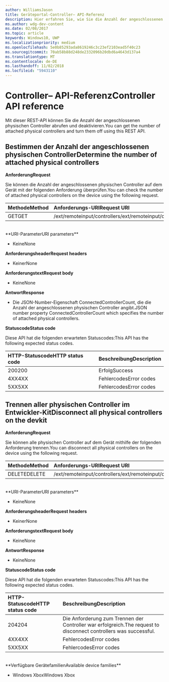 ```yaml
---
author: WilliamsJason
title: Geräteportal-Controller– API-Referenz
description: Hier erfahren Sie, wie Sie die Anzahl der angeschlossenen physischen Controller abrufen und sie programmgesteuert deaktivieren.
ms.author: wdg-dev-content
ms.date: 02/08/2017
ms.topic: article
keywords: Windows10, UWP
ms.localizationpriority: medium
ms.openlocfilehash: 5e0b85293ada8619246c3c23ef2103ead5f40c23
ms.sourcegitcommit: 70ab58b88d248de2332096b20dbd6a4643d137a4
ms.translationtype: MT
ms.contentlocale: de-DE
ms.lasthandoff: 11/02/2018
ms.locfileid: "5943110"
---
```

# <a name="controller-api-reference"></a><span data-ttu-id="1116f-104">Controller– API-Referenz</span><span class="sxs-lookup"><span data-stu-id="1116f-104">Controller API reference</span></span>   
<span data-ttu-id="1116f-105">Mit dieser REST-API können Sie die Anzahl der angeschlossenen physischen Controller abrufen und deaktivieren.</span><span class="sxs-lookup"><span data-stu-id="1116f-105">You can get the number of attached physical controllers and turn them off using this REST API.</span></span>

## <a name="determine-the-number-of-attached-physical-controllers"></a><span data-ttu-id="1116f-106">Bestimmen der Anzahl der angeschlossenen physischen Controller</span><span class="sxs-lookup"><span data-stu-id="1116f-106">Determine the number of attached physical controllers</span></span>

**<span data-ttu-id="1116f-107">Anforderung</span><span class="sxs-lookup"><span data-stu-id="1116f-107">Request</span></span>**

<span data-ttu-id="1116f-108">Sie können die Anzahl der angeschlossenen physischen Controller auf dem Gerät mit der folgenden Anforderung überprüfen.</span><span class="sxs-lookup"><span data-stu-id="1116f-108">You can check the number of attached physical controllers on the device using the following request.</span></span>

<span data-ttu-id="1116f-109">Methode</span><span class="sxs-lookup"><span data-stu-id="1116f-109">Method</span></span>      | <span data-ttu-id="1116f-110">Anforderungs-URI</span><span class="sxs-lookup"><span data-stu-id="1116f-110">Request URI</span></span>
:------     | :-----
<span data-ttu-id="1116f-111">GET</span><span class="sxs-lookup"><span data-stu-id="1116f-111">GET</span></span> | <span data-ttu-id="1116f-112">/ext/remoteinput/controllers</span><span class="sxs-lookup"><span data-stu-id="1116f-112">/ext/remoteinput/controllers</span></span>
<br />
**<span data-ttu-id="1116f-113">URI-Parameter</span><span class="sxs-lookup"><span data-stu-id="1116f-113">URI parameters</span></span>**

- <span data-ttu-id="1116f-114">Keine</span><span class="sxs-lookup"><span data-stu-id="1116f-114">None</span></span>

**<span data-ttu-id="1116f-115">Anforderungsheader</span><span class="sxs-lookup"><span data-stu-id="1116f-115">Request headers</span></span>**

- <span data-ttu-id="1116f-116">Keiner</span><span class="sxs-lookup"><span data-stu-id="1116f-116">None</span></span>

**<span data-ttu-id="1116f-117">Anforderungstext</span><span class="sxs-lookup"><span data-stu-id="1116f-117">Request body</span></span>**   

- <span data-ttu-id="1116f-118">Keine</span><span class="sxs-lookup"><span data-stu-id="1116f-118">None</span></span>

**<span data-ttu-id="1116f-119">Antwort</span><span class="sxs-lookup"><span data-stu-id="1116f-119">Response</span></span>**   

- <span data-ttu-id="1116f-120">Die JSON-Number-Eigenschaft ConnectedControllerCount, die die Anzahl der angeschlossenen physischen Controller angibt.</span><span class="sxs-lookup"><span data-stu-id="1116f-120">JSON number property ConnectedControllerCount which specifies the number of attached physical controllers.</span></span>

**<span data-ttu-id="1116f-121">Statuscode</span><span class="sxs-lookup"><span data-stu-id="1116f-121">Status code</span></span>**

<span data-ttu-id="1116f-122">Diese API hat die folgenden erwarteten Statuscodes:</span><span class="sxs-lookup"><span data-stu-id="1116f-122">This API has the following expected status codes.</span></span>

<span data-ttu-id="1116f-123">HTTP-Statuscode</span><span class="sxs-lookup"><span data-stu-id="1116f-123">HTTP status code</span></span>      | <span data-ttu-id="1116f-124">Beschreibung</span><span class="sxs-lookup"><span data-stu-id="1116f-124">Description</span></span>
:------     | :-----
<span data-ttu-id="1116f-125">200</span><span class="sxs-lookup"><span data-stu-id="1116f-125">200</span></span> | <span data-ttu-id="1116f-126">Erfolg</span><span class="sxs-lookup"><span data-stu-id="1116f-126">Success</span></span>
<span data-ttu-id="1116f-127">4XX</span><span class="sxs-lookup"><span data-stu-id="1116f-127">4XX</span></span> | <span data-ttu-id="1116f-128">Fehlercodes</span><span class="sxs-lookup"><span data-stu-id="1116f-128">Error codes</span></span>
<span data-ttu-id="1116f-129">5XX</span><span class="sxs-lookup"><span data-stu-id="1116f-129">5XX</span></span> | <span data-ttu-id="1116f-130">Fehlercodes</span><span class="sxs-lookup"><span data-stu-id="1116f-130">Error codes</span></span>

## <a name="disconnect-all-physical-controllers-on-the-devkit"></a><span data-ttu-id="1116f-131">Trennen aller physischen Controller im Entwickler-Kit</span><span class="sxs-lookup"><span data-stu-id="1116f-131">Disconnect all physical controllers on the devkit</span></span>

**<span data-ttu-id="1116f-132">Anforderung</span><span class="sxs-lookup"><span data-stu-id="1116f-132">Request</span></span>**

<span data-ttu-id="1116f-133">Sie können alle physischen Controller auf dem Gerät mithilfe der folgenden Anforderung trennen.</span><span class="sxs-lookup"><span data-stu-id="1116f-133">You can disconnect all physical controllers on the device using the following request.</span></span>

<span data-ttu-id="1116f-134">Methode</span><span class="sxs-lookup"><span data-stu-id="1116f-134">Method</span></span>      | <span data-ttu-id="1116f-135">Anforderungs-URI</span><span class="sxs-lookup"><span data-stu-id="1116f-135">Request URI</span></span>
:------     | :-----
<span data-ttu-id="1116f-136">DELETE</span><span class="sxs-lookup"><span data-stu-id="1116f-136">DELETE</span></span> | <span data-ttu-id="1116f-137">/ext/remoteinput/controllers</span><span class="sxs-lookup"><span data-stu-id="1116f-137">/ext/remoteinput/controllers</span></span>
<br />
**<span data-ttu-id="1116f-138">URI-Parameter</span><span class="sxs-lookup"><span data-stu-id="1116f-138">URI parameters</span></span>**

- <span data-ttu-id="1116f-139">Keine</span><span class="sxs-lookup"><span data-stu-id="1116f-139">None</span></span>

**<span data-ttu-id="1116f-140">Anforderungsheader</span><span class="sxs-lookup"><span data-stu-id="1116f-140">Request headers</span></span>**

- <span data-ttu-id="1116f-141">Keiner</span><span class="sxs-lookup"><span data-stu-id="1116f-141">None</span></span>

**<span data-ttu-id="1116f-142">Anforderungstext</span><span class="sxs-lookup"><span data-stu-id="1116f-142">Request body</span></span>**   

- <span data-ttu-id="1116f-143">Keine</span><span class="sxs-lookup"><span data-stu-id="1116f-143">None</span></span>

**<span data-ttu-id="1116f-144">Antwort</span><span class="sxs-lookup"><span data-stu-id="1116f-144">Response</span></span>**   

- <span data-ttu-id="1116f-145">Keine</span><span class="sxs-lookup"><span data-stu-id="1116f-145">None</span></span> 

**<span data-ttu-id="1116f-146">Statuscode</span><span class="sxs-lookup"><span data-stu-id="1116f-146">Status code</span></span>**

<span data-ttu-id="1116f-147">Diese API hat die folgenden erwarteten Statuscodes:</span><span class="sxs-lookup"><span data-stu-id="1116f-147">This API has the following expected status codes.</span></span>

<span data-ttu-id="1116f-148">HTTP-Statuscode</span><span class="sxs-lookup"><span data-stu-id="1116f-148">HTTP status code</span></span>      | <span data-ttu-id="1116f-149">Beschreibung</span><span class="sxs-lookup"><span data-stu-id="1116f-149">Description</span></span>
:------     | :-----
<span data-ttu-id="1116f-150">204</span><span class="sxs-lookup"><span data-stu-id="1116f-150">204</span></span> | <span data-ttu-id="1116f-151">Die Anforderung zum Trennen der Controller war erfolgreich.</span><span class="sxs-lookup"><span data-stu-id="1116f-151">The request to disconnect controllers was successful.</span></span>
<span data-ttu-id="1116f-152">4XX</span><span class="sxs-lookup"><span data-stu-id="1116f-152">4XX</span></span> | <span data-ttu-id="1116f-153">Fehlercodes</span><span class="sxs-lookup"><span data-stu-id="1116f-153">Error codes</span></span>
<span data-ttu-id="1116f-154">5XX</span><span class="sxs-lookup"><span data-stu-id="1116f-154">5XX</span></span> | <span data-ttu-id="1116f-155">Fehlercodes</span><span class="sxs-lookup"><span data-stu-id="1116f-155">Error codes</span></span>

<br />
**<span data-ttu-id="1116f-156">Verfügbare Gerätefamilien</span><span class="sxs-lookup"><span data-stu-id="1116f-156">Available device families</span></span>**

* <span data-ttu-id="1116f-157">Windows Xbox</span><span class="sxs-lookup"><span data-stu-id="1116f-157">Windows Xbox</span></span>

